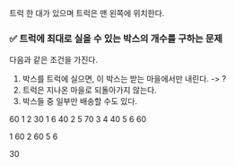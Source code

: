 트럭 한 대가 있으며 트럭은 맨 왼쪽에 위치한다.

### ✅ 트럭에 최대로 실을 수 있는 박스의 개수를 구하는 문제

다음과 같은 조건을 가진다.
1. 박스를 트럭에 실으면, 이 박스는 받는 마을에서만 내린다. -> ?
2. 트럭은 지나온 마을로 되돌아가지 않는다.
3. 박스들 중 일부만 배송할 수도 있다.


60
1 2 30
1 6 40
2 5 70
3 4 40
5 6 60

1 60
2 60
5 6

30